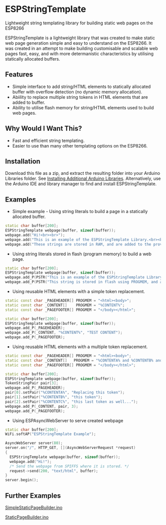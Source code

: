 # ESPStringTemplate
Lightweight string templating library for building static web pages on the ESP8266

ESPStringTemplate is a lightweight library that was created to make static web page generation simple and easy to understand on the ESP8266. It was created in an attempt to make building customisable and scalable web pages fast, easy, and with more determanistic characteristics by utilising statically allocated buffers.

## Features
- Simple interface to add string/HTML elements to statically allocated buffer with overflow detection (no dynamic memory allocation).
- Abiility to replace multiple string tokens in HTML elements that are added to buffer.
- Ability to utilise flash memory for string/HTML elements used to build web pages.

## Why Would I Want This?
- Fast and efficient string templating.
- Easier to use than many other templating options on the ESP8266.

## Installation
Download this file as a zip, and extract the resulting folder into your Arduino Libraries folder. See [Installing Additional Arduino Libraries](https://www.arduino.cc/en/Guide/Libraries). Alternatively, use the Arduino IDE and library manager to find and install ESPStringTemplate.

## Examples
- Simple example - Using string literals to build a page in a statically allocated buffer.
```c++
static char buffer[200];
ESPStringTemplate webpage(buffer, sizeof(buffer));
webpage.add("Hi!<br><br>");
webpage.add("This is an example of the ESPStringTemplate Library.<br><br>");
webpage.add("These strings are stored in RAM, and are added to the provided statically allocated buffer.<br><br>");
```
- Using string literals stored in flash (program memory) to build a web page.
```c++
static char buffer[200];
ESPStringTemplate webpage(buffer, sizeof(buffer));
webpage.add_P(PSTR("This is an example of the ESPStringTemplate Library.<br><br>");
webpage.add_P(PSTR("This string is stored in flash using PROGMEM, and are added to the provided statically allocated buffer."));
```
- Using reusable HTML elements with a simple token replacement.
```c++
static const char _PAGEHEADER[] PROGMEM = "<html><body>";
static const char _CONTENT[]    PROGMEM = "%CONTENT%";
static const char _PAGEFOOTER[] PROGMEM = "</body></html>";

static char buffer[200];
ESPStringTemplate webpage(buffer, sizeof(buffer));
webpage.add_P(_PAGEHEADER);
webpage.add_P(_CONTENT, "%CONTENT%", "TEST CONTENT");
webpage.add_P(_PAGEFOOTER);
```
- Using reusable HTML elements with a multiple token replacement.
```c++
static const char _PAGEHEADER[] PROGMEM = "<html><body>";
static const char _CONTENT[]   PROGMEM = "%CONTENTA% and %CONTENTB% and %CONTENTC%";
static const char _PAGEFOOTER[] PROGMEM = "</body></html>";

static char buffer[200];
ESPStringTemplate webpage(buffer, sizeof(buffer));
TokenStringPair pair[3];
webpage.add_P(_PAGEHEADER);
pair[0].setPair("%CONTENTA%", "Replacing this token");
pair[1].setPair("%CONTENTB%", "this token");
pair[2].setPair("%CONTENTC%", "this last token as well...");
webpage.add_P(_CONTENT, pair, 3);
webpage.add_P(_PAGEFOOTER);
```
- Using ESPAsyncWebServer to serve created webpage
```c++
static char buffer[200];
WiFi.softAP("ESPStringTemplate Example");

AsyncWebServer server(80);
server.on("/", HTTP_GET, [](AsyncWebServerRequest *request)
{
  ESPStringTemplate webpage(buffer, sizeof(buffer));  
  webpage.add("Hi!");
  /* Send the webpage from SPIFFS where it is stored. */
  request->send(200, "text/html", buffer);
}
server.begin();
```

## Further Examples  
[SimpleStaticPageBuilder.ino](examples/SimpleStaticPageBuilder/SimpleStaticPageBuilder.ino)

[StaticPageBuilder.ino](examples/StaticPageBuilder/StaticPageBuilder.ino)

